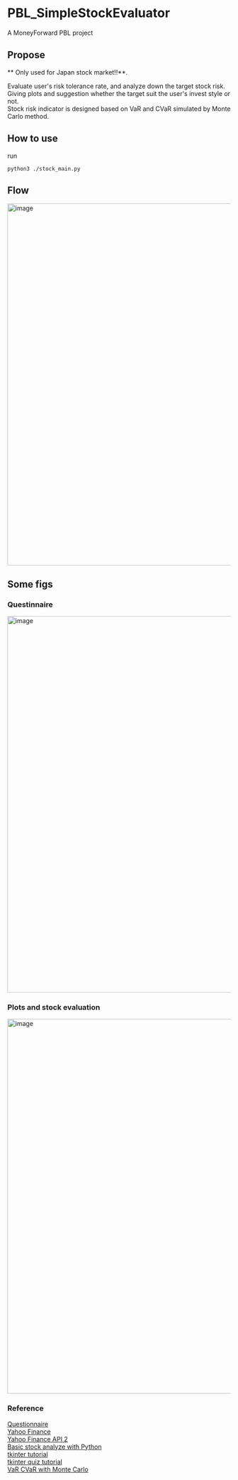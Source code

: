# PBL_SimpleStockEvaluator
A MoneyForward PBL project

## Propose
** Only used for Japan stock market!!**. 

Evaluate user's risk tolerance rate, and analyze down the target stock risk. Giving plots and suggestion whether the target suit the user's invest style or not.  
Stock risk indicator is designed based on VaR and CVaR simulated by Monte Carlo method.

## How to use
run
```
python3 ./stock_main.py
```

## Flow
<img width="815" alt="image" src="https://user-images.githubusercontent.com/26338571/165429479-e448dca0-bbad-4af0-b989-f480ef99b066.png">  

## Some figs
### Questinnaire
<img width="848" alt="image" src="https://user-images.githubusercontent.com/26338571/165429656-13b70d27-e3be-4e54-982c-0ad8702b6d3e.png">  

### Plots and stock evaluation
<img width="844" alt="image" src="https://user-images.githubusercontent.com/26338571/165429756-72d9ea37-f45e-4c05-9df1-74285ce39ec0.png">  

### Reference

[Questionnaire](https://am.jpmorgan.com/content/dam/jpm-am-aem/asiapacific/tw/zh/supplemental/jf-kyc-nat.pdf)  
[Yahoo Finance](https://finance.yahoo.co.jp/)  
[Yahoo Finance API 2](https://github.com/pkout/yahoo_finance_api2/tree/25ca5b8310f9e84e951a3b89a6772d7d59b2c217)  
[Basic stock analyze with Python](https://medium.datadriveninvestor.com/stocks-risks-analysis-with-python-d584bc08f938)  
[tkinter tutorial](https://www.rs-online.com/designspark/python-tkinter-cn)   
[tkinter quiz tutorial](https://www.freecodecamp.org/news/how-to-create-a-gui-quiz-application-using-tkinter-and-open-trivia-db/)  
[VaR CVaR with Monte Carlo](https://asxportfolio.com/shares-risk-measures-VaR4)  

